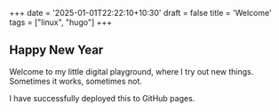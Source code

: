 +++
date = '2025-01-01T22:22:10+10:30'
draft = false
title = 'Welcome'
tags = ["linux", "hugo"]
+++

## Happy New Year  

Welcome to my little digital playground, where I try out new things. Sometimes it works, sometimes not.  

I have successfully deployed this to GitHub pages.  

